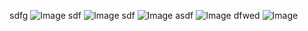 sdfg
![Image](https://github.com/user-attachments/assets/15f8ac26-6c81-43cf-aca7-34262674c512)
sdf
![Image](https://github.com/user-attachments/assets/56a06472-da95-4aa6-97a8-5c7ad508c5ae)
sdf
![Image](https://github.com/user-attachments/assets/61d8af8e-6724-46a1-861f-a4df70533342)
asdf
![Image](https://github.com/user-attachments/assets/ea9af53a-1f11-4aef-b2b8-4bb72c363ed0)
dfwed
![Image](https://github.com/user-attachments/assets/ec02e7cd-ce1c-40cd-887a-d6985713681a)

